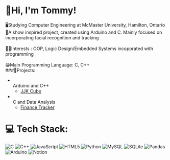 # 👋Hi, I'm Tommy!
🖥️Studying Computer Engineering at McMaster University, Hamilton, Ontario<br/>🤖A show inspired project, created using Arduino and C. Mainly focused on incorporating facial recognition and tracking<br/><br>🧑‍💻Interests : OOP, Logic Design/Embedded Systems incoporated with programming<br/><br>😁Main Programming Language: C, C++<br>
###👾Projects:
- <br>Arduino and C++<br/>
  - [JJK Cube](https://github.com/Tendeez1/JJK-Cube)
- <br>C and Data Analysis<br/>
  - [Finance Tracker](https://github.com/Tendeez1/Finance-Tracker)
  


# 💻 Tech Stack:
![C](https://img.shields.io/badge/c-%2300599C.svg?style=for-the-badge&logo=c&logoColor=white) ![C++](https://img.shields.io/badge/c++-%2300599C.svg?style=for-the-badge&logo=c%2B%2B&logoColor=white) ![JavaScript](https://img.shields.io/badge/javascript-%23323330.svg?style=for-the-badge&logo=javascript&logoColor=%23F7DF1E) ![HTML5](https://img.shields.io/badge/html5-%23E34F26.svg?style=for-the-badge&logo=html5&logoColor=white) ![Python](https://img.shields.io/badge/python-3670A0?style=for-the-badge&logo=python&logoColor=ffdd54) ![MySQL](https://img.shields.io/badge/mysql-4479A1.svg?style=for-the-badge&logo=mysql&logoColor=white) ![SQLite](https://img.shields.io/badge/sqlite-%2307405e.svg?style=for-the-badge&logo=sqlite&logoColor=white) ![Pandas](https://img.shields.io/badge/pandas-%23150458.svg?style=for-the-badge&logo=pandas&logoColor=white) ![Arduino](https://img.shields.io/badge/-Arduino-00979D?style=for-the-badge&logo=Arduino&logoColor=white) ![Notion](https://img.shields.io/badge/Notion-%23000000.svg?style=for-the-badge&logo=notion&logoColor=white)

